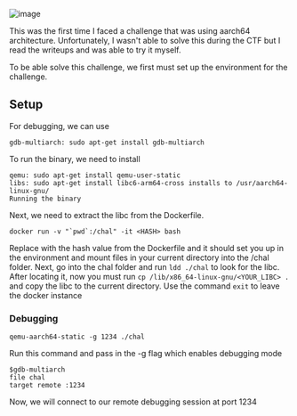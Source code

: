 ![image](https://github.com/fyrepaw13/ctf_writeups/assets/62428064/821f9720-c70c-4f8e-b171-361268854f69)

This was the first time I faced a challenge that was using aarch64 architecture. Unfortunately, I wasn't able to solve this during the CTF but I read the writeups and was able to try it myself.

To be able solve this challenge, we first must set up the environment for the challenge.

## Setup

For debugging, we can use 

```
gdb-multiarch: sudo apt-get install gdb-multiarch
```

To run the binary, we need to install

```
qemu: sudo apt-get install qemu-user-static
libs: sudo apt-get install libc6-arm64-cross installs to /usr/aarch64-linux-gnu/
Running the binary
```

Next, we need to extract the libc from the Dockerfile.

```
docker run -v "`pwd`:/chal" -it <HASH> bash
```

Replace <HASH> with the hash value from the Dockerfile and it should set you up in the environment and mount files in your current directory into the /chal folder. Next, go into the chal folder and run `ldd ./chal` to look for the libc. After locating it, now you must run `cp /lib/x86_64-linux-gnu/<YOUR_LIBC> .` and copy the libc to the current directory. Use the command `exit` to leave the docker instance

### Debugging

```
qemu-aarch64-static -g 1234 ./chal
```

Run this command and pass in the -g flag which enables debugging mode

```
$gdb-multiarch
file chal
target remote :1234
```

Now, we will connect to our remote debugging session at port 1234

